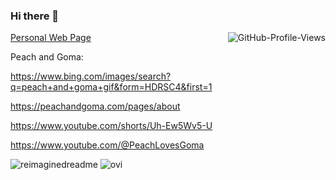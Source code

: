 ### Hi there 👋

<img src="https://komarev.com/ghpvc/?username=ewdlop&style=flat-square&color=blue" alt="GitHub-Profile-Views" align="right"/>

[Personal Web Page](https://ewdlop.github.io/personal-web-page/)

Peach and Goma:

https://www.bing.com/images/search?q=peach+and+goma+gif&form=HDRSC4&first=1

https://peachandgoma.com/pages/about

https://www.youtube.com/shorts/Uh-Ew5Wv5-U

https://www.youtube.com/@PeachLovesGoma

<img src="https://myreadme.vercel.app/api/embed/ewdlop?panels=userstatistics,toprepositories,toplanguages,commitgraph" alt="reimaginedreadme" />

<img src="https://github-readme-stats.vercel.app/api/top-langs?username=ewdlop&show_icons=true&locale=en&layout=compact&theme=chartreuse-dark" alt="ovi" />
